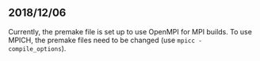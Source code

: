 ## 2018/12/06

Currently, the premake file is set up to use OpenMPI for MPI builds. To use
MPICH, the premake files need to be changed (use `mpicc -compile_options`).
